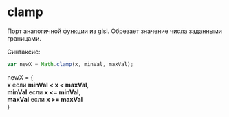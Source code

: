 # clamp

Порт аналогичной функции из glsl. Обрезает значение числа заданными границами.

Синтаксис:
```javascript
var newX = Math.clamp(x, minVal, maxVal);
```

newX = {  
	**x** если **minVal < x < maxVal**,  
	**minVal** если **x <= minVal**,  
	**maxVal** если **x >= maxVal**  
}